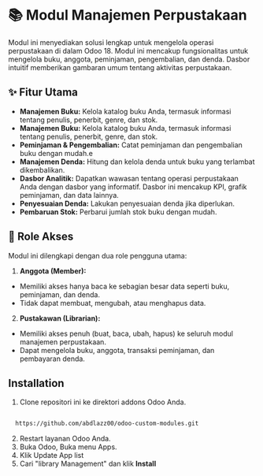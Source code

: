 
# 📚 Modul Manajemen Perpustakaan

Modul ini menyediakan solusi lengkap untuk mengelola operasi perpustakaan di dalam Odoo 18. Modul ini mencakup fungsionalitas untuk mengelola buku, anggota, peminjaman, pengembalian, dan denda. Dasbor intuitif memberikan gambaran umum tentang aktivitas perpustakaan.


## ✨ Fitur Utama

- **Manajemen Buku:** Kelola katalog buku Anda, termasuk informasi tentang penulis, penerbit, genre, dan stok.
- **Manajemen Buku:** Kelola katalog buku Anda, termasuk informasi tentang penulis, penerbit, genre, dan stok.
- **Peminjaman & Pengembalian:** Catat peminjaman dan pengembalian buku dengan mudah.e
- **Manajemen Denda:** Hitung dan kelola denda untuk buku yang terlambat dikembalikan.
- **Dasbor Analitik:** Dapatkan wawasan tentang operasi perpustakaan Anda dengan dasbor yang informatif. Dasbor ini mencakup KPI, grafik peminjaman, dan data lainnya.
- **Penyesuaian Denda:** Lakukan penyesuaian denda jika diperlukan.
- **Pembaruan Stok:** Perbarui jumlah stok buku dengan mudah.

## 🔐 Role Akses
Modul ini dilengkapi dengan dua role pengguna utama:
1. **Anggota (Member):**
  - Memiliki akses hanya baca ke sebagian besar data seperti buku, peminjaman, dan denda.
  - Tidak dapat membuat, mengubah, atau menghapus data.
2. **Pustakawan (Librarian):**
  - Memiliki akses penuh (buat, baca, ubah, hapus) ke seluruh modul manajemen perpustakaan.
  - Dapat mengelola buku, anggota, transaksi peminjaman, dan pembayaran denda.
## Installation

1. Clone repositori ini ke direktori addons Odoo Anda.

```bash

  https://github.com/abdlazz00/odoo-custom-modules.git
```
2. Restart layanan Odoo Anda.
3. Buka Odoo, Buka menu Apps.
4. Klik Update App list
5. Cari "library Management" dan klik **Install**
    
